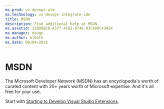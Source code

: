 ```yaml
---
ms.prod: vs-devops-alm
ms.technology: vs-devops-integrate-ide
title: MSDN
description: Find additional help at MSDN.
ms.assetid: 31BD6BC8-A377-4F02-974E-03C480C43A54
ms.manager: douge
ms.author: elbatk
ms.date: 08/04/2016
---
```


# MSDN

The Microsoft Developer Network (MSDN) has an encyclopedia's worth of curated content with 20+ years worth of Microsoft expertise. And it's all free for your use.

Start with [Starting to Develop Visual Studio Extensions](https://msdn.microsoft.com/en-us/library/bb166030.aspx).
